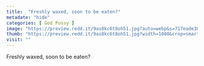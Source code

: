 ```yaml
---
title:  "Freshly waxed, soon to be eaten?"
metadate: "hide"
categories: [ God Pussy ]
image: "https://preview.redd.it/9as8kc6t8oh51.jpg?auto=webp&s=717eade38f90aa8edaf88961be421fc50cfd65a0"
thumb: "https://preview.redd.it/9as8kc6t8oh51.jpg?width=1080&crop=smart&auto=webp&s=aef81532371940b1ef05d73934d9a68306098584"
visit: ""
---
```

Freshly waxed, soon to be eaten?
